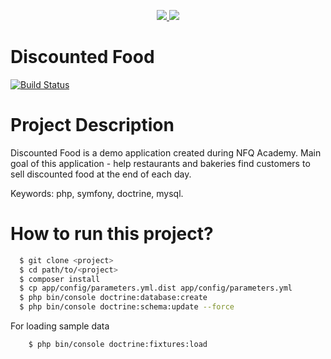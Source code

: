 <p align="center"><a href="http://nfqakademija.lt/" target="_blank"><img src="https://avatars0.githubusercontent.com/u/4995607?v=3&s=100"></a><a href="https://symfony.com" target="_blank">
    <img src="https://symfony.com/logos/symfony_black_02.svg">
</a></p>

Discounted Food
========================

[![Build Status](https://travis-ci.org/mantas-kemesius/Discounted_food_app.svg?branch=master)](https://travis-ci.org/mantas-kemesius/Discounted_food_app/)

# Project Description
Discounted Food is a demo application created during NFQ Academy. 
Main goal of this application - help restaurants and bakeries 
find customers to sell discounted food at the end of each day.

Keywords: php, symfony, doctrine, mysql.

# How to run this project?

```bash
  $ git clone <project>
  $ cd path/to/<project>
  $ composer install 
  $ cp app/config/parameters.yml.dist app/config/parameters.yml
  $ php bin/console doctrine:database:create
  $ php bin/console doctrine:schema:update --force
```
For loading sample data
```bash
    $ php bin/console doctrine:fixtures:load
```

